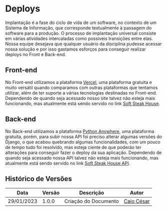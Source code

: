 # Deploys

Implantação é a fase do ciclo de vida de um software, no contexto de um Sistema de Informação, que corresponde textualmente à passagem do software para a produção. 
O processo de implantação universal consiste em várias atividades intercaladas como possíveis transições entre elas.
Nossa equipe desejava que qualquer usuário da disciplina pudesse acessar nossa solução e por isso gastamos esforços para conseguir realizar deploys no Front e Back-end.

## Front-end

No Front-end utilizamos a plataforma [Vercel](https://vercel.com/), uma plataforma gratuita e muito versátil quando comparamos com outras plataformas que tentamos utilizar, 
além de ter suporte a várias tecnologias destinadas no Front-end. Dependendo de quando seja acessado nosso site talvez não esteja mais funcionando, mas atualmente 
está sendo servido no link [Soft Steak House](https://deploy-ads-ap.vercel.app/).

## Back-end

No Back-end utilizamos a plataforma [Python Anywhere](https://www.pythonanywhere.com/), uma plataforma gratuita, porém, para subir nossa API foi preciso alterar
algumas versões do Django, o que acabou quebrando algumas funcionalidades, com um pouco de tempo tudo foi resolvido, mas esteja ciente de que poderão ter alterações 
para conseguir fazer o deploy da sua aplicação. Dependendo de quando seja acessado nossa API talvez não esteja mais funcionando, mas atualmente 
está sendo servido no link [Soft Steak House API](https://josue1231.pythonanywhere.com/).


## Histórico de Versões

| Data       | Versão | Descrição           | Autor                                                  |
|------------|--------|---------------------|--------------------------------------------------------|
| 29/01/2023 | 1.0.0 | Criação do Documento | [Caio César](https://github.com/oCaioOliveira) |
